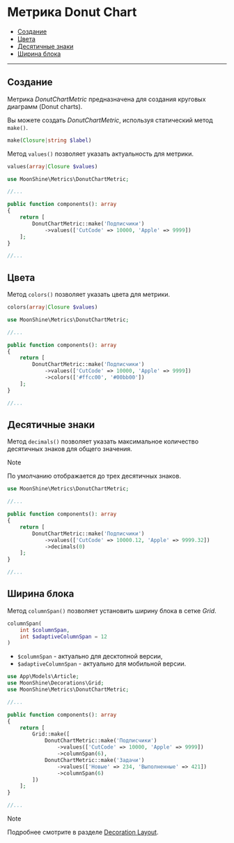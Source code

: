 # Метрика Donut Chart

  - [Создание](#make)
  - [Цвета](#colors)
  - [Десятичные знаки](#decimals)
  - [Ширина блока](#column-span)

---

<a name="make"></a>
## Создание

Метрика *DonutChartMetric* предназначена для создания круговых диаграмм (Donut charts).

Вы можете создать *DonutChartMetric*, используя статический метод `make()`.

```php
make(Closure|string $label)
```

Метод `values()` позволяет указать актуальность для метрики.

```php
values(array|Closure $values)
```

```php
use MoonShine\Metrics\DonutChartMetric;

//...

public function components(): array
{
    return [
        DonutChartMetric::make('Подписчики')
            ->values(['CutCode' => 10000, 'Apple' => 9999])
    ];
}

//...
```

<a name="colors"></a> 
## Цвета

Метод `colors()` позволяет указать цвета для метрики.

```php
colors(array|Closure $values)
```

```php
use MoonShine\Metrics\DonutChartMetric;

//...

public function components(): array
{
    return [
        DonutChartMetric::make('Подписчики')
            ->values(['CutCode' => 10000, 'Apple' => 9999])
            ->colors(['#ffcc00', '#00bb00'])
    ];
}

//...
```

<a name="decimals"></a> 
## Десятичные знаки

Метод `decimals()` позволяет указать максимальное количество десятичных знаков для общего значения.

> [!NOTE]  
> По умолчанию отображается до трех десятичных знаков.

```php
use MoonShine\Metrics\DonutChartMetric;

//...

public function components(): array
{
    return [
        DonutChartMetric::make('Подписчики')
            ->values(['CutCode' => 10000.12, 'Apple' => 9999.32])
            ->decimals(0)
    ];
}

//...
```

<a name="column-span"></a> 
## Ширина блока

Метод `columnSpan()` позволяет установить ширину блока в сетке *Grid*.

```php
columnSpan(
    int $columnSpan,
    int $adaptiveColumnSpan = 12
)
```

- `$columnSpan` - актуально для десктопной версии,
- `$adaptiveColumnSpan` - актуально для мобильной версии.

```php
use App\Models\Article;
use MoonShine\Decorations\Grid;
use MoonShine\Metrics\DonutChartMetric;

//...

public function components(): array
{
    return [
        Grid::make([
            DonutChartMetric::make('Подписчики')
                ->values(['CutCode' => 10000, 'Apple' => 9999])
                ->columnSpan(6),
            DonutChartMetric::make('Задачи')
                ->values(['Новые' => 234, 'Выполненные' => 421])
                ->columnSpan(6)
        ])
    ];
}

//...
```

> [!NOTE]  
> Подробнее смотрите в разделе [Decoration Layout](https://moonshine-laravel.com/docs/resource/components/components-decoration_layout).


